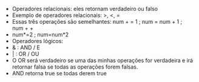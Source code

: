 - Operadores relacionais: eles retornam verdadeiro ou falso
- Exemplo de operadores relacionais: >, <, =
- Essas três operações são semelhantes: num + = 1 ; num = num + 1 ; num + +  
- num*=2 ; num=num*2 
- Operadores lógicos:
- & : AND / E
- | : OR / OU
- O OR será verdadeiro se uma das minhas operações for verdadeira e irá retornar falsa se todas as operações forem falsas.
- AND retorna true se todas derem true

